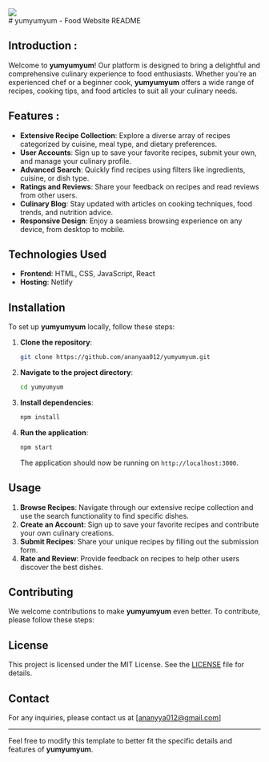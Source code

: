 <!--side image-->
<div>
  <img src="https://owlbertsio-resized.s3.amazonaws.com/Popper.psd.full.png">
</div>
# yumyumyum - Food Website README

## Introduction :

Welcome to **yumyumyum**! Our platform is designed to bring a delightful and comprehensive culinary experience to food enthusiasts. Whether you're an experienced chef or a beginner cook, **yumyumyum** offers a wide range of recipes, cooking tips, and food articles to suit all your culinary needs.

## Features :

- **Extensive Recipe Collection**: Explore a diverse array of recipes categorized by cuisine, meal type, and dietary preferences.
- **User Accounts**: Sign up to save your favorite recipes, submit your own, and manage your culinary profile.
- **Advanced Search**: Quickly find recipes using filters like ingredients, cuisine, or dish type.
- **Ratings and Reviews**: Share your feedback on recipes and read reviews from other users.
- **Culinary Blog**: Stay updated with articles on cooking techniques, food trends, and nutrition advice.
- **Responsive Design**: Enjoy a seamless browsing experience on any device, from desktop to mobile.

## Technologies Used

- **Frontend**: HTML, CSS, JavaScript, React
- **Hosting**: Netlify

## Installation

To set up **yumyumyum** locally, follow these steps:

1. **Clone the repository**:
   ```sh
   git clone https://github.com/ananyaa012/yumyumyum.git
   ```

2. **Navigate to the project directory**:
   ```sh
   cd yumyumyum
   ```

3. **Install dependencies**:
   ```sh
   npm install
   ```

4. **Run the application**:
   ```sh
   npm start
   ```

   The application should now be running on `http://localhost:3000`.

## Usage

1. **Browse Recipes**: Navigate through our extensive recipe collection and use the search functionality to find specific dishes.
2. **Create an Account**: Sign up to save your favorite recipes and contribute your own culinary creations.
3. **Submit Recipes**: Share your unique recipes by filling out the submission form.
4. **Rate and Review**: Provide feedback on recipes to help other users discover the best dishes.

## Contributing

We welcome contributions to make **yumyumyum** even better. To contribute, please follow these steps:


## License

This project is licensed under the MIT License. See the [LICENSE](LICENSE) file for details.

## Contact

For any inquiries, please contact us at [ananyya012@gmail.com]

---

Feel free to modify this template to better fit the specific details and features of **yumyumyum**.
